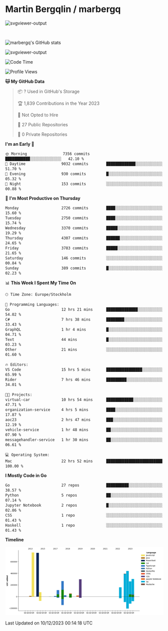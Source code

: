 # Martin Bergqlin / marbergq

![svgviewer-output](https://user-images.githubusercontent.com/2405410/206014777-22d41ecb-c24f-421d-b7d9-bba2cb5bb0de.svg)

<br>

<!--- [![Martin's Week](https://github-readme-stats.vercel.app/api/wakatime?username=marbergq&theme=dark)](https://github.com/anuraghazra/github-readme-stats) -->

![marbergq's GitHub stats](https://github-readme-stats.vercel.app/api?username=marbergq&count_private=true&show_icons=true)

![svgviewer-output](https://wakatime.com/badge/user/3f0a2069-6683-4e19-9a4a-7d21ea815067.svg)

<!--START_SECTION:waka-->
![Code Time](http://img.shields.io/badge/Code%20Time-3%2C589%20hrs%2052%20mins-blue)

![Profile Views](http://img.shields.io/badge/Profile%20Views-0-blue)

**🐱 My GitHub Data** 

> 📦 ? Used in GitHub's Storage 
 > 
> 🏆 1,839 Contributions in the Year 2023
 > 
> 🚫 Not Opted to Hire
 > 
> 📜 27 Public Repositories 
 > 
> 🔑 0 Private Repositories 
 > 
**I'm an Early 🐤** 

```text
🌞 Morning                7356 commits        ███████████░░░░░░░░░░░░░░   42.10 % 
🌆 Daytime                9032 commits        █████████████░░░░░░░░░░░░   51.70 % 
🌃 Evening                930 commits         █░░░░░░░░░░░░░░░░░░░░░░░░   05.32 % 
🌙 Night                  153 commits         ░░░░░░░░░░░░░░░░░░░░░░░░░   00.88 % 
```
📅 **I'm Most Productive on Thursday** 

```text
Monday                   2726 commits        ████░░░░░░░░░░░░░░░░░░░░░   15.60 % 
Tuesday                  2750 commits        ████░░░░░░░░░░░░░░░░░░░░░   15.74 % 
Wednesday                3370 commits        █████░░░░░░░░░░░░░░░░░░░░   19.29 % 
Thursday                 4307 commits        ██████░░░░░░░░░░░░░░░░░░░   24.65 % 
Friday                   3783 commits        █████░░░░░░░░░░░░░░░░░░░░   21.65 % 
Saturday                 146 commits         ░░░░░░░░░░░░░░░░░░░░░░░░░   00.84 % 
Sunday                   389 commits         █░░░░░░░░░░░░░░░░░░░░░░░░   02.23 % 
```


📊 **This Week I Spent My Time On** 

```text
🕑︎ Time Zone: Europe/Stockholm

💬 Programming Languages: 
Go                       12 hrs 21 mins      ██████████████░░░░░░░░░░░   54.02 % 
C#                       7 hrs 38 mins       ████████░░░░░░░░░░░░░░░░░   33.43 % 
GraphQL                  1 hr 4 mins         █░░░░░░░░░░░░░░░░░░░░░░░░   04.71 % 
Text                     44 mins             █░░░░░░░░░░░░░░░░░░░░░░░░   03.23 % 
Other                    21 mins             ░░░░░░░░░░░░░░░░░░░░░░░░░   01.60 % 

🔥 Editors: 
VS Code                  15 hrs 5 mins       ████████████████░░░░░░░░░   65.99 % 
Rider                    7 hrs 46 mins       █████████░░░░░░░░░░░░░░░░   34.01 % 

🐱‍💻 Projects: 
virtual-car              10 hrs 54 mins      ████████████░░░░░░░░░░░░░   47.71 % 
organization-service     4 hrs 5 mins        ████░░░░░░░░░░░░░░░░░░░░░   17.87 % 
aoc23                    2 hrs 47 mins       ███░░░░░░░░░░░░░░░░░░░░░░   12.19 % 
vehicle-service          1 hr 48 mins        ██░░░░░░░░░░░░░░░░░░░░░░░   07.90 % 
messagehandler-service   1 hr 30 mins        ██░░░░░░░░░░░░░░░░░░░░░░░   06.61 % 

💻 Operating System: 
Mac                      22 hrs 52 mins      █████████████████████████   100.00 % 
```

**I Mostly Code in Go** 

```text
Go                       27 repos            ██████████░░░░░░░░░░░░░░░   38.57 % 
Python                   5 repos             ██░░░░░░░░░░░░░░░░░░░░░░░   07.14 % 
Jupyter Notebook         2 repos             █░░░░░░░░░░░░░░░░░░░░░░░░   02.86 % 
CSS                      1 repo              ░░░░░░░░░░░░░░░░░░░░░░░░░   01.43 % 
Haskell                  1 repo              ░░░░░░░░░░░░░░░░░░░░░░░░░   01.43 % 
```



**Timeline**

![Lines of Code chart](https://raw.githubusercontent.com/marbergq/marbergq/main/assets/bar_graph.png)


 Last Updated on 10/12/2023 00:14:18 UTC
<!--END_SECTION:waka-->
